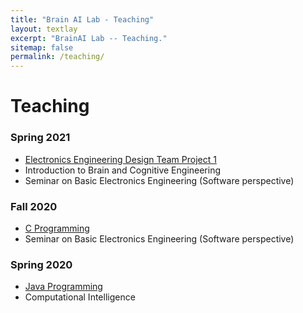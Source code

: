 ```yaml
---
title: "Brain AI Lab - Teaching"
layout: textlay
excerpt: "BrainAI Lab -- Teaching."
sitemap: false
permalink: /teaching/
---
```



# Teaching
### Spring 2021
- [Electronics Engineering Design Team Project 1](https://github.com/KNU-BrainAI-Capstone2021)
- Introduction to Brain and Cognitive Engineering
- Seminar on Basic Electronics Engineering (Software perspective)

### Fall 2020
- <a href="https://github.com/KNU-BrainAI/C_2020_Fall">C Programming</a><br /> 
- Seminar on Basic Electronics Engineering (Software perspective)

### Spring 2020
- <a href="https://github.com/KNU-BrainAI/Java_2020_Spring">Java Programming</a><br />
- Computational Intelligence
